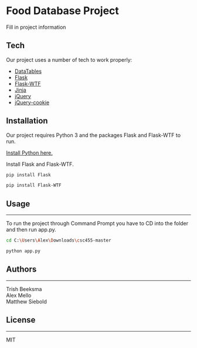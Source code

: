 # Food Database Project

Fill in project information

## Tech

Our project uses a number of tech to work properly:
* [DataTables]
* [Flask]
* [Flask-WTF]
* [Jinja]
* [jQuery]
* [jQuery-cookie]

## Installation

Our project requires Python 3 and the packages Flask and Flask-WTF to run.

[Install Python here.](https://www.python.org/downloads/)

Install Flask and Flask-WTF.

```sh
pip install Flask
```

```sh
pip install Flask-WTF
```

## Usage
---
To run the project through Command Prompt you have to CD into the folder and then run app.py.
```sh
cd C:\Users\Alex\Downloads\csc455-master
```

```sh
python app.py
```

## Authors
---
Trish Beeksma \
Alex Mello \
Matthew Siebold


## License
----
MIT






[//]: # (These are reference links used in the body of this note and get stripped out when the markdown processor does its job. There is no need to format nicely because it shouldn't be seen. Thanks SO - http://stackoverflow.com/questions/4823468/store-comments-in-markdown-syntax)


   [Flask]: <https://github.com/joemccann/dillinger>
   [Flask-WTF]: <https://github.com/lepture/flask-wtf>
   [Jinja]: https://github.com/pallets/jinja
   [jQuery]: <http://jquery.com>
   [jQuery-cookie]: <http://jquery.com>
   [DataTables]: <https://github.com/DataTables/DataTables>

